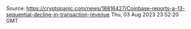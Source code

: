 Source: https://cryptopanic.com/news/18816427/Coinbase-reports-a-13-sequential-decline-in-transaction-revenue
Thu, 03 Aug 2023 23:52:20 GMT
